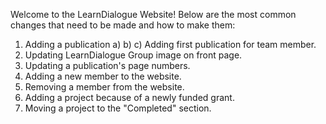 Welcome to the LearnDialogue Website! Below are the most common changes that need to be made and how to make them:

1. Adding a publication
   a)
   b)
   c) Adding first publication for team member.
2. Updating LearnDialogue Group image on front page.
3. Updating a publication's page numbers.
4. Adding a new member to the website.
5. Removing a member from the website.
6. Adding a project because of a newly funded grant.
7. Moving a project to the "Completed" section.
